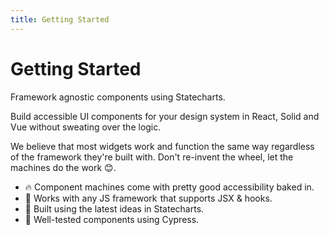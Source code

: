 ```yaml
---
title: Getting Started
---
```


# Getting Started

Framework agnostic components using Statecharts.

Build accessible UI components for your design system in React, Solid and Vue without sweating over the logic.

We believe that most widgets work and function the same way regardless of the framework they're built with. Don't
re-invent the wheel, let the machines do the work 😊.

- 🔥 Component machines come with pretty good accessibility baked in.
- 🦄 Works with any JS framework  that supports JSX & hooks.
- 🌳 Built using the latest ideas in Statecharts.
- 🧪 Well-tested components using Cypress.
